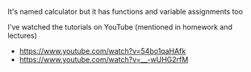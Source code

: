 It's named calculator but it has functions and variable assignments too

I've watched the tutorials on YouTube (mentioned in homework and lectures)
* https://www.youtube.com/watch?v=54bo1qaHAfk
* https://www.youtube.com/watch?v=__-wUHG2rfM